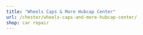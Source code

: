 ```yaml
---
title: "Wheels Caps & More Hubcap Center"
url: /chester/wheels-caps-and-more-hubcap-center/
shop: car repair
---
```

